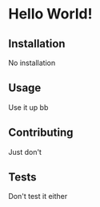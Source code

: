 
# Hello World!

## Installation
No installation

## Usage
Use it up bb

## Contributing
Just don't

## Tests
Don't test it either
